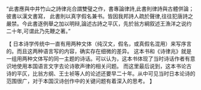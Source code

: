 “此書應與中井竹山之詩律兆合謂雙璧之作，書專論律詩,此書則律詩與古體併論；彼書以漢文書寫， 此書則以真字假名兼书。皆因我邦詩人疏於聲律,往往犯唐詩之嚴禁。今此書逐例舉之加以明辩,論述古詩之平仄，先於翁方綱叙述王漁洋之说约二十年,可谓此乃先鞭之著。”

【
日本诗学传统中一直有用两种文体（纯汉文，假名，或真假名混用）来写序言的。而且这两种语言写的内容，确实存在细微的差异。
这本书和《诗律兆》就是一组用两种文体写的同一主题的诗话。可以认为，这本书体现了当时诗话作者有意识地使用本国语言文字去论诗歌声律的相关问题。
而这里最后说到，这本书论古诗的平仄，比翁方纲、王士祯等人的论述还要早二十年。从中可见当时日本论诗的范围很广，对于本国汉诗创作中的关键问题有着深入的思考。
】